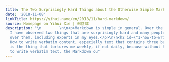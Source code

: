 ```yaml
---
title: The Two Surprisingly Hard Things about the Otherwise Simple Markdown
date: '2018-11-08'
linkTitle: https://yihui.name/en/2018/11/hard-markdown/
source: Homepage on Yihui Xie | 谢益辉
description: "\n        \n\n<p>Markdown is simple in general. Over the years, however,
  I have observed two things that are surprisingly hard and many people have stumbled
  over them, including experts in my eyes.</p>\n\n<h2 id=\"1-how-to-write-verbatim-content-especially-text-that-contains-three-backticks\">1.
  How to write verbatim content, especially text that contains three backticks</h2>\n\n<p>This
  is the thing that tortures me weekly, if not daily, because without knowing how
  to write verbatim text, the Markdown ou"
---
```

